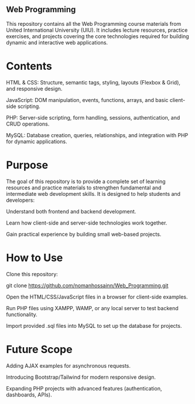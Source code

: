 ## Web Programming

This repository contains all the Web Programming course materials from United International University (UIU). It includes lecture resources, practice exercises, and projects covering the core technologies required for building dynamic and interactive web applications.

# Contents

HTML & CSS: Structure, semantic tags, styling, layouts (Flexbox & Grid), and responsive design.

JavaScript: DOM manipulation, events, functions, arrays, and basic client-side scripting.

PHP: Server-side scripting, form handling, sessions, authentication, and CRUD operations.

MySQL: Database creation, queries, relationships, and integration with PHP for dynamic applications.

# Purpose

The goal of this repository is to provide a complete set of learning resources and practice materials to strengthen fundamental and intermediate web development skills. It is designed to help students and developers:

Understand both frontend and backend development.

Learn how client-side and server-side technologies work together.

Gain practical experience by building small web-based projects.

# How to Use

Clone this repository:

git clone https://github.com/nomanhossainn/Web_Programming.git


Open the HTML/CSS/JavaScript files in a browser for client-side examples.

Run PHP files using XAMPP, WAMP, or any local server to test backend functionality.

Import provided .sql files into MySQL to set up the database for projects.

# Future Scope

Adding AJAX examples for asynchronous requests.

Introducing Bootstrap/Tailwind for modern responsive design.

Expanding PHP projects with advanced features (authentication, dashboards, APIs).
